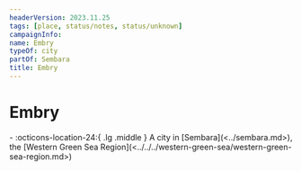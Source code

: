 ```yaml
---
headerVersion: 2023.11.25
tags: [place, status/notes, status/unknown]
campaignInfo:
name: Embry
typeOf: city
partOf: Sembara
title: Embry
---
```

# Embry
<div class="grid cards ext-narrow-margin ext-one-column" markdown>
-    :octicons-location-24:{ .lg .middle } A city in [Sembara](<../sembara.md>), the [Western Green Sea Region](<../../../western-green-sea/western-green-sea-region.md>)  
</div>



